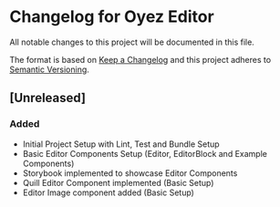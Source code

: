 # Changelog for Oyez Editor

All notable changes to this project will be documented in this file.

The format is based on [Keep a Changelog](http://keepachangelog.com/en/1.0.0/) and this project adheres to [Semantic Versioning](http://semver.org/spec/v2.0.0.html).

## [Unreleased]

### Added

- Initial Project Setup with Lint, Test and Bundle Setup
- Basic Editor Components Setup (Editor, EditorBlock and Example Components)
- Storybook implemented to showcase Editor Components
- Quill Editor Component implemented (Basic Setup)
- Editor Image component added (Basic Setup)
